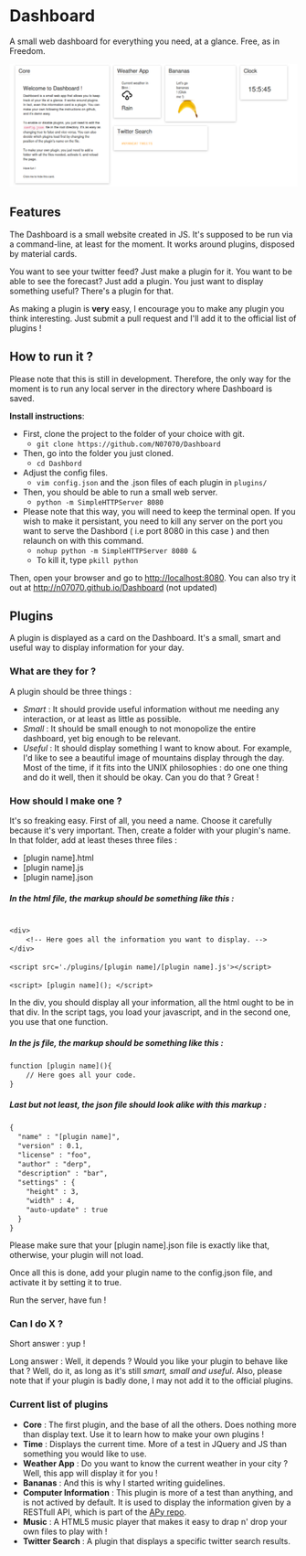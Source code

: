 # Dashboard

A small web dashboard for everything you need, at a glance. Free, as in Freedom.

![](./assets/img/readmeimg.png)

## Features

The Dashboard is a small website created in JS. It's supposed to be run via a command-line, at least for the moment. It works around plugins, disposed by material cards.

You want to see your twitter feed? Just make a plugin for it. You want to be able to see the forecast? Just add a plugin. You just want to display something useful? There's a plugin for that.

As making a plugin is **very** easy, I encourage you to make any plugin you think interesting. Just submit a pull request and I'll add it to the official list of plugins !

## How to run it ?

Please note that this is still in development. Therefore, the only way for the moment is to run any local server in the directory where Dashboard is saved.

**Install instructions**:
* First, clone the project to the folder of your choice with git.
    * `git clone https://github.com/N07070/Dashboard`
* Then, go into the folder you just cloned.
    * `cd Dashbord`
* Adjust the config files.
    * `vim config.json` and the .json files of each plugin in `plugins/`
* Then, you should be able to run a small web server.
    * `python -m SimpleHTTPServer 8080`
* Please note that this way, you will need to keep the terminal open. If you wish to make it persistant, you need to kill any server on the port you want to serve the Dashbord ( i.e port 8080 in this case ) and then relaunch on with this command.
    * `nohup python -m SimpleHTTPServer 8080 &`
    * To kill it, type `pkill python`

Then, open your browser and go to <http://localhost:8080>.
You can also try it out at <http://n07070.github.io/Dashboard> (not updated)

## Plugins

A plugin is displayed as a card on the Dashboard. It's a small, smart and useful way to display information for your day.

### What are they for ?

A plugin should be three things :

* *Smart* : It should provide useful information without me needing any interaction, or at least as little as possible.
* *Small* : It should be small enough to not monopolize the entire dashboard, yet big enough to be relevant.
* *Useful* : It should display something I want to know about. For example, I'd like to see a beautiful image of mountains display through the day. Most of the time, if it fits into the UNIX philosophies : do one one thing and do it well, then it should be okay. Can you do that ? Great !

### How should I make one ?

It's so freaking easy. First of all, you need a name. Choose it carefully because it's very important. Then, create a folder with your plugin's name. In that folder, add at least theses three files :

* [plugin name].html
* [plugin name].js
* [plugin name].json

##### In the html file, the markup should be something like this :

```

<div>
    <!-- Here goes all the information you want to display. -->
</div>

<script src='./plugins/[plugin name]/[plugin name].js'></script>

<script> [plugin name](); </script>

```

In the div, you should display all your information, all the html ought to be in that div. In the script tags, you load your javascript, and in the second one, you use that one function.

##### In the js file, the markup should be something like this :

```
function [plugin name](){
    // Here goes all your code.
}
```

##### Last but not least, the json file should look alike with this markup :

```
{
  "name" : "[plugin name]",
  "version" : 0.1,
  "license" : "foo",
  "author" : "derp",
  "description" : "bar",
  "settings" : {
    "height" : 3,
    "width" : 4,
    "auto-update" : true
  }
}
```

Please make sure that your [plugin name].json file is exactly like that, otherwise, your plugin will not load.

Once all this is done, add your plugin name to the config.json file, and activate it by setting it to true.

Run the server, have fun !

### Can I do X ?

Short answer : yup !

Long answer : Well, it depends ? Would you like your plugin to behave like that ? Well, do it, as long as it's still *smart, small and useful*. Also, please note that if your plugin is badly done, I may not add it to the official plugins.

### Current list of plugins

* **Core** : The first plugin, and the base of all the others. Does nothing more than display text. Use it to learn how to make your own plugins !
* **Time** : Displays the current time. More of a test in JQuery and JS than something you would like to use.
* **Weather App** : Do you want to know the current weather in your city ? Well, this app will display it for you !
* **Bananas** : And this is why I started writing guidelines.
* **Computer Information** : This plugin is more of a test than anything, and is not actived by default. It is used to display the information given by a RESTfull API, which is part of the [APy repo](https://github.com/N07070/APy).
* **Music** : A HTML5 music player that makes it easy to drap n' drop your own files to play with !
* **Twitter Search** : A plugin that displays a specific twitter search results.
